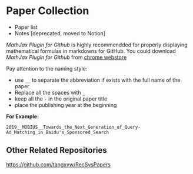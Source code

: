 # Paper Collection

- Paper list
- Notes [deprecated, moved to Notion]


*MathJax Plugin for Github* is highly recommendded for properly displaying  mathematical formulas in markdowns for GitHub. You could download *MathJax Plugin for Github* from [chrome webstore](https://chrome.google.com/webstore/category/extensions)

Pay attention to the naming style: 

- use `__` to separate the abbreviation if exists with the full name of the paper
- Replace all the spaces with `_`
- keep all the `-` in the original paper title
- place the publishing year at the beginning

**For Example:** 

`2019__MOBIUS__Towards_the_Next_Generation_of_Query-Ad_Matching_in_Baidu's_Sponsored_Search`


## Other Related Repositories

https://github.com/tangxyw/RecSysPapers
